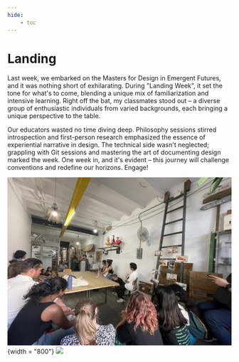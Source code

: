 ```yaml
---
hide:
    - toc
---
```


# Landing



Last week, we embarked on the Masters for Design in Emergent Futures, and it was nothing short of exhilarating. During "Landing Week", it set the tone for what's to come, blending a unique mix of familiarization and intensive learning. Right off the bat, my classmates stood out – a diverse group of enthusiastic individuals from varied backgrounds, each bringing a unique perspective to the table.

Our educators wasted no time diving deep. Philosophy sessions stirred introspection and first-person research emphasized the essence of experiential narrative in design. The technical side wasn't neglected; grappling with Git sessions and mastering the art of documenting design marked the week. One week in, and it's evident – this journey will challenge conventions and redefine our horizons. Engage!

![](../images/IMG_8536.jpeg) {width = "800"}
![](../images/polycam.gif)